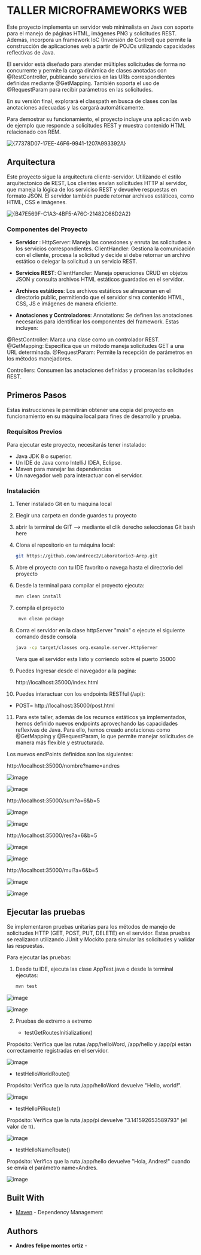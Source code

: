 # TALLER MICROFRAMEWORKS WEB


Este proyecto implementa un servidor web minimalista en Java con soporte para el manejo de páginas HTML, imágenes PNG y solicitudes REST. Además, incorpora un framework IoC (Inversión de Control) que permite la construcción de aplicaciones web a partir de POJOs utilizando capacidades reflectivas de Java.

El servidor está diseñado para atender múltiples solicitudes de forma no concurrente y permite la carga dinámica de clases anotadas con @RestController, publicando servicios en las URIs correspondientes definidas mediante @GetMapping. También soporta el uso de @RequestParam para recibir parámetros en las solicitudes.

En su versión final, explorará el classpath en busca de clases con las anotaciones adecuadas y las cargará automáticamente.

Para demostrar su funcionamiento, el proyecto incluye una aplicación web de ejemplo que responde a solicitudes REST y muestra contenido HTML relacionado con REM.

![{77378D07-17EE-46F6-9941-1207A993392A}](https://github.com/user-attachments/assets/0d10e85d-2502-4756-9b86-7f727cf55d42)

## Arquitectura
Este proyecto sigue la arquitectura cliente-servidor. Utilizando el estilo arquitectonico de REST, Los clientes envían solicitudes HTTP al servidor, que maneja la lógica de los serviciso REST y devuelve respuestas en formato JSON. El servidor también puede retornar archivos estáticos, como HTML, CSS e imágenes. 

![{B47E569F-C1A3-4BF5-A76C-21482C66D2A2}](https://github.com/user-attachments/assets/bfae084e-bc1d-405c-b8b0-ccbab15e84da)

### Componentes del Proyecto 
   - **Servidor** : HttpServer: Maneja las conexiones y enruta las solicitudes a los servicios correspondientes.
     ClientHandler: Gestiona la comunicación con el cliente, procesa la solicitud y decide si debe retornar un archivo estático o delegar la solicitud a un servicio REST.

   - **Servicios REST**: ClientHandler: Maneja operaciones CRUD en objetos JSON y consulta archivos HTML estáticos guardados en el servidor.

   - **Archivos estáticos**: Los archivos estáticos se almacenan en el directorio public, permitiendo que el servidor sirva contenido HTML, CSS, JS e imágenes de manera eficiente.

   - **Anotaciones y Controladores**: Annotations: Se definen las anotaciones necesarias para identificar los componentes del framework. Estas incluyen:

@RestController: Marca una clase como un controlador REST.
@GetMapping: Especifica que un método maneja solicitudes GET a una URL determinada.
@RequestParam: Permite la recepción de parámetros en los métodos manejadores.

Controllers: Consumen las anotaciones definidas y procesan las solicitudes REST.

## Primeros Pasos
Estas instrucciones le permitirán obtener una copia del proyecto en funcionamiento en su máquina local para fines de desarrollo y prueba. 


### Requisitos Previos
Para ejecutar este proyecto, necesitarás tener instalado:

- Java JDK 8 o superior.
- Un IDE de Java como IntelliJ IDEA, Eclipse.
- Maven para manejar las dependencias 
- Un navegador web para interactuar con el servidor.

### Instalación 

1. Tener instalado Git en tu maquina local 
2. Elegir una carpeta en donde guardes tu proyecto
3. abrir la terminal de GIT --> mediante el clik derecho seleccionas Git bash here
4. Clona el repositorio en tu máquina local:
   ```bash
   git https://github.com/andreec2/Laboratorio3-Arep.git
   ```
5. Abre el proyecto con tu IDE favorito o navega hasta el directorio del proyecto 
6. Desde la terminal  para compilar el proyecto ejecuta:

   ```bash
   mvn clean install
   ```
7. compila el proyecto  

   ```bash
    mvn clean package
   ```
8. Corra el servidor en la clase httpServer "main" o ejecute el siguiente comando desde consola
   
      ```bash
    java -cp target/classes org.example.server.HttpServer
   ```
   Vera que el servidor esta listo y corriendo sobre el puerto 35000
   
9. Puedes Ingresar desde el navegador a la pagina:
    
    http://localhost:35000/index.html

10. Puedes interactuar con los endpoints RESTful (/api):
   - POST= http://localhost:35000/post.html

11. Para este taller, además de los recursos estáticos ya implementados, hemos definido nuevos endpoints aprovechando las capacidades reflexivas de Java. Para ello, hemos creado anotaciones como @GetMapping y @RequestParam, lo que permite manejar solicitudes de manera más flexible y estructurada.

Los nuevos endPoints definidos son los siguientes:

http://localhost:35000/nombre?name=andres

![image](https://github.com/user-attachments/assets/b2770f13-9728-4218-874c-382dbd8c0f29)

![image](https://github.com/user-attachments/assets/90de5267-dfe7-4bb1-b03f-307a4c452bf1)

http://localhost:35000/sum?a=6&b=5

![image](https://github.com/user-attachments/assets/f75b949a-0b74-4f3e-9d8d-728b0014b867)

![image](https://github.com/user-attachments/assets/2e8fb19f-c2b8-473e-90b7-41ef9afbdc82)

http://localhost:35000/res?a=6&b=5

![image](https://github.com/user-attachments/assets/d6c91eca-bb6a-483b-a96c-633557affca1)

![image](https://github.com/user-attachments/assets/39c49846-0f39-4dad-8a63-5df2868e2689)

http://localhost:35000/mul?a=6&b=5

![image](https://github.com/user-attachments/assets/b5d5ac39-7a0f-4f58-97b0-28bc29c7c3a1)

![image](https://github.com/user-attachments/assets/9094870b-ea48-46bc-a4db-ef6dfb83feaa)

## Ejecutar las pruebas

Se implementaron pruebas unitarias para los métodos de manejo de solicitudes HTTP (GET, POST, PUT, DELETE) en el servidor. Estas pruebas se realizaron utilizando JUnit y Mockito para simular las solicitudes y validar las respuestas.

Para ejecutar las pruebas:  
1. Desde tu IDE, ejecuta las clase AppTest.java o desde la terminal ejecutas:
   ```bash
   mvn test
   ```
![image](https://github.com/user-attachments/assets/167b96c5-1f11-4786-a4bb-3b04b5e43c4c)

![image](https://github.com/user-attachments/assets/b0f3182c-5346-4d78-b5bf-311731fa41af)

2. Pruebas de extremo a extremo

   - testGetRoutesInitialization()
     
  Propósito: Verifica que las rutas /app/helloWord, /app/hello y /app/pi están correctamente registradas en el servidor. 

  ![image](https://github.com/user-attachments/assets/927fe4dd-52c1-4528-8e81-35739174bb5f)

  - testHelloWorldRoute()

   Propósito: Verifica que la ruta /app/helloWord devuelve "Hello, world!".

   ![image](https://github.com/user-attachments/assets/a1a7d453-3867-4cfd-9fbd-16a7fc6a36e8)

   - testHelloPiRoute()

   Propósito: Verifica que la ruta /app/pi devuelve "3.141592653589793" (el valor de π).

   ![image](https://github.com/user-attachments/assets/c2ce88e6-8ea6-44f0-8f6d-09455eea53fc)

   - testHelloNameRoute()

   Propósito: Verifica que la ruta /app/hello devuelve "Hola, Andres!" cuando se envía el parámetro name=Andres.

   ![image](https://github.com/user-attachments/assets/24574f37-335f-43b3-aba0-6db194f67fd8)

## Built With
* [Maven](https://maven.apache.org/) - Dependency Management


## Authors

* **Andres felipe montes ortiz** - 

